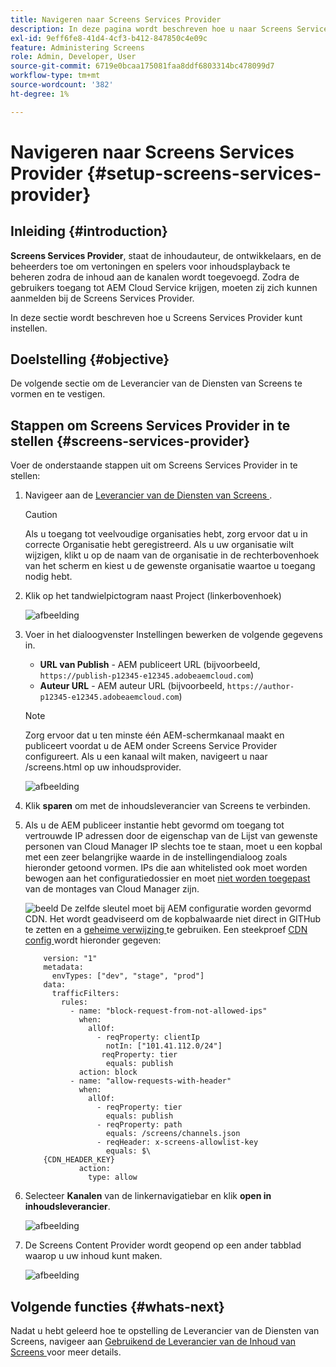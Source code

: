 ```yaml
---
title: Navigeren naar Screens Services Provider
description: In deze pagina wordt beschreven hoe u naar Screens Services Provider kunt navigeren.
exl-id: 9eff6fe8-41d4-4cf3-b412-847850c4e09c
feature: Administering Screens
role: Admin, Developer, User
source-git-commit: 6719e0bcaa175081faa8ddf6803314bc478099d7
workflow-type: tm+mt
source-wordcount: '382'
ht-degree: 1%

---
```


# Navigeren naar Screens Services Provider {#setup-screens-services-provider}

## Inleiding {#introduction}

**Screens Services Provider**, staat de inhoudauteur, de ontwikkelaars, en de beheerders toe om vertoningen en spelers voor inhoudsplayback te beheren zodra de inhoud aan de kanalen wordt toegevoegd. Zodra de gebruikers toegang tot AEM Cloud Service krijgen, moeten zij zich kunnen aanmelden bij de Screens Services Provider.

In deze sectie wordt beschreven hoe u Screens Services Provider kunt instellen.


## Doelstelling {#objective}

De volgende sectie om de Leverancier van de Diensten van Screens te vormen en te vestigen.

## Stappen om Screens Services Provider in te stellen {#screens-services-provider}

Voer de onderstaande stappen uit om Screens Services Provider in te stellen:

1. Navigeer aan de [ Leverancier van de Diensten van Screens ](https://experience.adobe.com/screens).

   >[!CAUTION]
   >Als u toegang tot veelvoudige organisaties hebt, zorg ervoor dat u in correcte Organisatie hebt geregistreerd. Als u uw organisatie wilt wijzigen, klikt u op de naam van de organisatie in de rechterbovenhoek van het scherm en kiest u de gewenste organisatie waartoe u toegang nodig hebt.

1. Klik op het tandwielpictogram naast Project (linkerbovenhoek)

   ![afbeelding](/help/screens-cloud/assets/configure/configure-screens0.png)

1. Voer in het dialoogvenster Instellingen bewerken de volgende gegevens in.
   * **URL van Publish** - AEM publiceert URL (bijvoorbeeld, `https://publish-p12345-e12345.adobeaemcloud.com`)
   * **Auteur URL** - AEM auteur URL (bijvoorbeeld, `https://author-p12345-e12345.adobeaemcloud.com`)

   >[!NOTE]
   >Zorg ervoor dat u ten minste één AEM-schermkanaal maakt en publiceert voordat u de AEM onder Screens Service Provider configureert. Als u een kanaal wilt maken, navigeert u naar /screens.html op uw inhoudsprovider.

   ![afbeelding](/help/screens-cloud/assets/configure/configure-screens4.png)

1. Klik **sparen** om met de inhoudsleverancier van Screens te verbinden.

1. Als u de AEM publiceer instantie hebt gevormd om toegang tot vertrouwde IP adressen door de eigenschap van de Lijst van gewenste personen van Cloud Manager IP slechts toe te staan, moet u een kopbal met een zeer belangrijke waarde in de instellingendialoog zoals hieronder getoond vormen.
IPs die aan whitelisted ook moet worden bewogen aan het configuratiedossier en moet [ niet worden toegepast ](https://experienceleague.adobe.com/nl/docs/experience-manager-cloud-service/content/implementing/using-cloud-manager/ip-allow-lists/apply-allow-list) van de montages van Cloud Manager zijn.

   ![ beeld ](/help/screens-cloud/assets/configure/configure-screens20b.png)
De zelfde sleutel moet bij AEM configuratie worden gevormd CDN.  Het wordt geadviseerd om de kopbalwaarde niet direct in GITHub te zetten en a [ geheime verwijzing ](https://experienceleague.adobe.com/nl/docs/experience-manager-cloud-service/content/implementing/content-delivery/cdn-credentials-authentication#rotating-secrets) te gebruiken.
Een steekproef [ CDN config ](https://experienceleague.adobe.com/nl/docs/experience-manager-cloud-service/content/security/traffic-filter-rules-including-waf) wordt hieronder gegeven:

   ```kind: "CDN"
       version: "1"
       metadata:
         envTypes: ["dev", "stage", "prod"]
       data:
         trafficFilters:
           rules:
             - name: "block-request-from-not-allowed-ips"
               when:
                 allOf:
                   - reqProperty: clientIp
                     notIn: ["101.41.112.0/24"]
                    reqProperty: tier
                     equals: publish
               action: block
             - name: "allow-requests-with-header"
               when:
                 allOf:
                   - reqProperty: tier
                     equals: publish
                   - reqProperty: path
                     equals: /screens/channels.json
                   - reqHeader: x-screens-allowlist-key
                     equals: $\
       {CDN_HEADER_KEY}
               action:
                 type: allow
   ```

1. Selecteer **Kanalen** van de linkernavigatiebar en klik **open in inhoudsleverancier**.

   ![afbeelding](/help/screens-cloud/assets/configure/configure-screens1.png)

1. De Screens Content Provider wordt geopend op een ander tabblad waarop u uw inhoud kunt maken.

   ![afbeelding](/help/screens-cloud/assets/configure/configure-screens2.png)





## Volgende functies {#whats-next}

Nadat u hebt geleerd hoe te opstelling de Leverancier van de Diensten van Screens, navigeer aan [ Gebruikend de Leverancier van de Inhoud van Screens ](https://experienceleague.adobe.com/docs/experience-manager-cloud-service/content/screens-as-cloud-service/configure-screens-cloud/using-screens-content-provider.html?lang=nl-NL#screens-content-provider) voor meer details.
